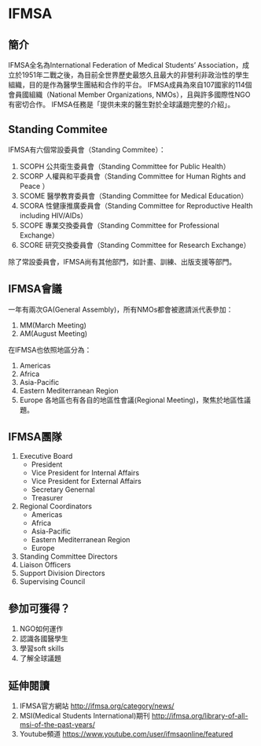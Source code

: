 # IFMSA
## 簡介
IFMSA全名為International Federation of MedicalStudents’ Association，成立於1951年二戰之後，為目前全世界歷史最悠久且最大的非營利非政治性的學生組織，目的是作為醫學生團結和合作的平台。
IFMSA成員為來自107國家的114個會員國組織（National Member Organizations, NMOs），且與許多國際性NGO有密切合作。
IFMSA任務是「提供未來的醫生對於全球議題完整的介紹」。

## Standing Commitee
IFMSA有六個常設委員會（Standing Commitee）：
1. SCOPH 公共衛生委員會（Standing Committee for PublicHealth）
2. SCORP 人權與和平委員會（Standing Committee for Human Rights and Peace）
3. SCOME 醫學教育委員會（Standing Committee for Medical Education）
4. SCORA 性健康推廣委員會（Standing Committee for Reproductive Health including HIV/AIDs）
5. SCOPE 專業交換委員會（Standing Committee for Professional Exchange）
6. SCORE 研究交換委員會（Standing Committee for Research Exchange）

除了常設委員會，IFMSA尚有其他部門，如計畫、訓練、出版支援等部門。

## IFMSA會議
一年有兩次GA(General Assembly)，所有NMOs都會被邀請派代表參加：
1. MM(March Meeting)
2. AM(August Meeting)

在IFMSA也依照地區分為：
1. Americas
2. Africa
3. Asia-Pacific
4. Eastern Mediterranean Region
5. Europe
各地區也有各自的地區性會議(Regional Meeting)，聚焦於地區性議題。

## IFMSA團隊
1. Executive Board
    + President
    + Vice President for Internal Affairs
    + Vice President for External Affairs
    + Secretary Genernal
    + Treasurer
2. Regional Coordinators
    + Americas
    + Africa
    + Asia-Pacific
    + Eastern Mediterranean Region
    + Europe
3. Standing Committee Directors
4. Liaison Officers
5. Support Division Directors
6. Supervising Council

## 參加可獲得？
1. NGO如何運作
2. 認識各國醫學生
3. 學習soft skills
4. 了解全球議題

## 延伸閱讀
1. IFMSA官方網站 http://ifmsa.org/category/news/
2. MSI(Medical Students International)期刊 http://ifmsa.org/library-of-all-msi-of-the-past-years/
3. Youtube頻道 https://www.youtube.com/user/ifmsaonline/featured





